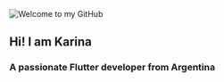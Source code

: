<img src="https://raw.githubusercontent.com/KarinaMastbaum/karinamastbaum/main/githubjpeg.jpeg" alt="Welcome to my GitHub">

<h2>Hi! I am Karina</h2>
                           
<h3>A passionate Flutter developer from Argentina</h3>                          
<!--
**KarinaMastbaum/karinamastbaum** is a ✨ _special_ ✨ repository because its `README.md` (this file) appears on your GitHub profile.

Here are some ideas to get you started:

- 🔭 I’m currently working on ...
- 🌱 I’m currently learning ...
- 👯 I’m looking to collaborate on ...
- 🤔 I’m looking for help with ...
- 💬 Ask me about ...
- 📫 How to reach me: ...
- 😄 Pronouns: ...
- ⚡ Fun fact: ...
-->
